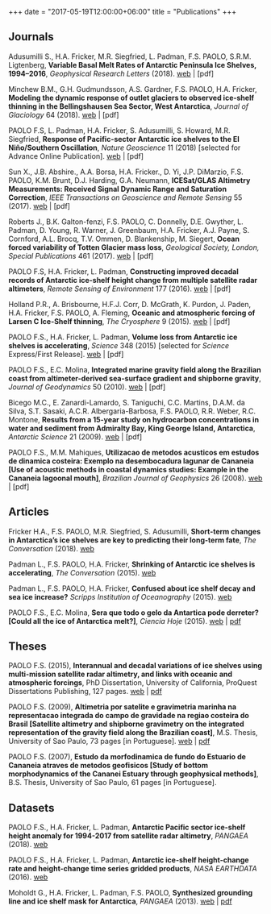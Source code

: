 +++
date = "2017-05-19T12:00:00+06:00"
title = "Publications"
+++

## Journals

Adusumilli S., H.A. Fricker, M.R. Siegfried, L. Padman, F.S. PAOLO, S.R.M. Ligtenberg, **Variable Basal Melt Rates of Antarctic Peninsula Ice Shelves, 1994–2016**, *Geophysical Research Letters* (2018). [web](https://doi.org/10.1002/2017GL076652) | [pdf]

Minchew B.M., G.H. Gudmundsson, A.S. Gardner, F.S. PAOLO, H.A. Fricker, **Modeling the dynamic response of outlet glaciers to observed ice-shelf thinning in the Bellingshausen Sea Sector, West Antarctica**, *Journal of Glaciology* 64 (2018). [web](https://doi.org/10.1017/jog.2018.24) | [pdf]

PAOLO F.S, L. Padman, H.A. Fricker, S. Adusumilli, S. Howard, M.R. Siegfried, **Response of Pacific-sector Antarctic ice shelves to the El Niño/Southern Oscillation**, *Nature Geoscience* 11 (2018) [selected for Advance Online Publication]. [web](http://doi.org/10.1038/s41561-017-0033-0) | [pdf]

Sun X., J.B. Abshire., A.A. Borsa, H.A. Fricker., D. Yi, J.P. DiMarzio, F.S. PAOLO, K.M. Brunt, D.J. Harding, G.A. Neumann, **ICESat/GLAS Altimetry Measurements: Received Signal Dynamic Range and Saturation Correction**, *IEEE Transactions on Geoscience and Remote Sensing* 55 (2017). [web](https://doi.org/10.1109/TGRS.2017.2702126) | [pdf]

Roberts J., B.K. Galton-fenzi, F.S. PAOLO, C. Donnelly, D.E. Gwyther, L. Padman, D. Young, R. Warner, J. Greenbaum, H.A. Fricker, A.J. Payne, S. Cornford, A.L. Brocq, T.V. Ommen, D. Blankenship, M. Siegert, **Ocean forced variability of Totten Glacier mass loss**, *Geological Society, London, Special Publications* 461 (2017). [web](https://doi.org/10.1144/SP461.6) | [pdf]

PAOLO F.S, H.A. Fricker, L. Padman, **Constructing improved decadal records of Antarctic ice-shelf height change from multiple satellite radar altimeters**, *Remote Sensing of Environment* 177 (2016). [web](http://dx.doi.org/10.1016/j.rse.2016.01.026) | [pdf]

Holland P.R., A. Brisbourne, H.F.J. Corr, D. McGrath, K. Purdon, J. Paden, H.A. Fricker, F.S. PAOLO, A. Fleming, **Oceanic and atmospheric forcing of Larsen C Ice-Shelf thinning**, *The Cryosphere* 9 (2015). [web](http://dx.doi.org/10.5194/tc-9-1005-2015) | [pdf]

PAOLO F.S., H.A. Fricker, L. Padman, **Volume loss from Antarctic ice shelves is accelerating**, *Science* 348 (2015) [selected for *Science* Express/First Release]. [web](http://dx.doi.org/10.1126/science.aaa0940) | [pdf]

PAOLO F.S., E.C. Molina, **Integrated marine gravity field along the Brazilian coast from altimeter-derived sea-surface gradient and shipborne gravity**, *Journal of Geodynamics* 50 (2010). [web](http://dx.doi.org/10.1016/j.jog.2010.04.003) | [pdf]

Bicego M.C., E. Zanardi-Lamardo, S. Taniguchi, C.C. Martins, D.A.M. da Silva, S.T. Sasaki, A.C.R. Albergaria-Barbosa, F.S. PAOLO, R.R. Weber, R.C. Montone, **Results from a 15-year study on hydrocarbon concentrations in water and sediment from Admiralty Bay, King George Island, Antarctica**, *Antarctic Science* 21 (2009). [web](http://dx.doi.org/10.1017/S0954102009001734) | [pdf]

PAOLO F.S., M.M. Mahiques, **Utilizacao de metodos acusticos em estudos de dinamica costeira: Exemplo na desembocadura lagunar de Cananeia [Use of acoustic methods in coastal dynamics studies: Example in the Cananeia lagoonal mouth]**, *Brazilian Journal of Geophysics* 26 (2008). [web](http://dx.doi.org/10.1590/S0102-261X2008000200008) | [pdf]


## Articles

Fricker H.A., F.S. PAOLO, M.R. Siegfried, S. Adusumilli, **Short-term changes in Antarctica’s ice shelves are key to predicting their long-term fate**, *The Conversation* (2018). [web](https://theconversation.com/short-term-changes-in-antarcticas-ice-shelves-are-key-to-predicting-their-long-term-fate-95207)

Padman L., F.S. PAOLO, H.A. Fricker, **Shrinking of Antarctic ice shelves is accelerating**, *The Conversation* (2015). [web](https://theconversation.com/shrinking-of-antarctic-ice-shelves-is-accelerating-39273)

Padman L., F.S. PAOLO, H.A. Fricker, **Confused about ice shelf decay and sea ice increase?** *Scripps Institution of Oceanography* (2015). [web](http://glaciology.weebly.com/articles.html)

PAOLO F.S., E.C. Molina, **Sera que todo o gelo da Antartica pode derreter? [Could all the ice of Antarctica melt?]**, *Ciencia Hoje* (2015). [web](http://chc.cienciahoje.uol.com.br/multimidia/revistas/reduzidas//268/?revista=268#8) | [pdf](https://www.dropbox.com/s/v3j38c5kgik6zyp/Degelo.pdf?dl=0)


## Theses

PAOLO F.S. (2015), **Interannual and decadal variations of ice shelves using multi-mission satellite radar altimetry, and links with oceanic and atmospheric forcings**, PhD Dissertation, University of California, ProQuest Dissertations Publishing, 127 pages. [web](\href{http://fspaolo.net/work/phd/) | [pdf](https://github.com/fspaolo/phd-thesis/blob/master/thesis.pdf)

PAOLO F.S. (2009), **Altimetria por satelite e gravimetria marinha na representacao integrada do campo de gravidade na regiao costeira do Brasil [Satellite altimetry and shipborne gravimetry on the integrated representation of the gravity field along the Brazilian coast]**, M.S. Thesis, University of Sao Paulo, 73 pages [in Portuguese]. [web](http://fspaolo.net/work/ms/) | [pdf](http://www.iag.usp.br/pos/sites/default/files/m_fernando_s_paolo.pdf)

PAOLO F.S. (2007), **Estudo da morfodinamica de fundo do Estuario de Cananeia atraves de metodos geofisicos [Study of bottom morphodynamics of the Cananei Estuary through geophysical methods]**, B.S. Thesis, University of Sao Paulo, 61 pages [in Portuguese]. 


## Datasets

PAOLO F.S., H.A. Fricker, L. Padman, **Antarctic Pacific sector ice-shelf height anomaly for 1994-2017 from satellite radar altimetry**, *PANGAEA* (2018). [web](https://doi.org/10.1594/PANGAEA.882376)

PAOLO F.S., H.A. Fricker, L. Padman, **Antarctic ice-shelf height-change rate and height-change time series gridded products**, *NASA EARTHDATA* (2016). [web](https://sealevel.nasa.gov/data/dataset/?identifier=SLCP_ice_shelf_dh_v1_1)

Moholdt G., H.A. Fricker, L. Padman, F.S. PAOLO, **Synthesized grounding line and ice shelf mask for Antarctica**, *PANGAEA* (2013). [web](http://doi.pangaea.de/10.1594/PANGAEA.819150) | [pdf](http://epic.awi.de/33781/4/Moholdt_etal.pdf)
